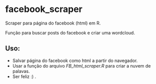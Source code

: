 # facebook_scraper
Scraper para página do facebook (html) em R.

Função para buscar posts do facebook e criar uma wordcloud.

## Uso:

*  Salvar página do facebook como html a partir do navegador.
*  Usar a função do arquivo *FB_html_scraper.R* para criar a nuvem de palavas. 
*  Ser feliz :) .
